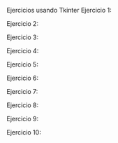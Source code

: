 Ejercicios usando Tkinter
Ejercicio 1:

Ejercicio 2:

Ejercicio 3:

Ejercicio 4:

Ejercicio 5:

Ejercicio 6:

Ejercicio 7:

Ejercicio 8:

Ejercicio 9:

Ejercicio 10:


